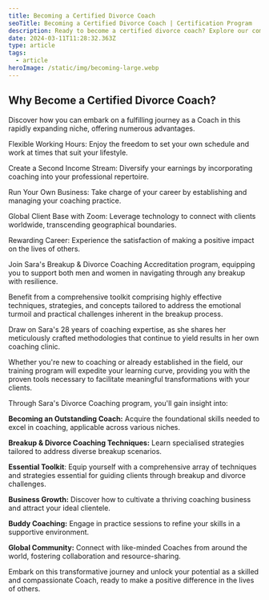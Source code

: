 ```yaml
---
title: Becoming a Certified Divorce Coach
seoTitle: Becoming a Certified Divorce Coach | Certification Program
description: Ready to become a certified divorce coach? Explore our comprehensive program and gain the skills to support clients through their divorce journey
date: 2024-03-11T11:28:32.363Z
type: article
tags:
  - article
heroImage: /static/img/becoming-large.webp
---
```


## Why Become a Certified Divorce Coach?

Discover how you can embark on a fulfilling journey as a Coach in this rapidly expanding niche, offering numerous advantages.



Flexible Working Hours: Enjoy the freedom to set your own schedule and work at times that suit your lifestyle.



Create a Second Income Stream: Diversify your earnings by incorporating coaching into your professional repertoire.



Run Your Own Business: Take charge of your career by establishing and managing your coaching practice.



Global Client Base with Zoom: Leverage technology to connect with clients worldwide, transcending geographical boundaries.



Rewarding Career: Experience the satisfaction of making a positive impact on the lives of others.



Join Sara's Breakup & Divorce Coaching Accreditation program, equipping you to support both men and women in navigating through any breakup with resilience.

Benefit from a comprehensive toolkit comprising highly effective techniques, strategies, and concepts tailored to address the emotional turmoil and practical challenges inherent in the breakup process.

Draw on Sara's 28 years of coaching expertise, as she shares her meticulously crafted methodologies that continue to yield results in her own coaching clinic.

Whether you're new to coaching or already established in the field, our training program will expedite your learning curve, providing you with the proven tools necessary to facilitate meaningful transformations with your clients.

Through Sara's Divorce Coaching program, you'll gain insight into:

**Becoming an Outstanding Coach:** Acquire the foundational skills needed to excel in coaching, applicable across various niches.

**Breakup & Divorce Coaching Techniques:** Learn specialised strategies tailored to address diverse breakup scenarios.

**Essential Toolkit**: Equip yourself with a comprehensive array of techniques and strategies essential for guiding clients through breakup and divorce challenges.

**Business Growth:** Discover how to cultivate a thriving coaching business and attract your ideal clientele.

**Buddy Coaching:** Engage in practice sessions to refine your skills in a supportive environment.

**Global Community:** Connect with like-minded Coaches from around the world, fostering collaboration and resource-sharing.

Embark on this transformative journey and unlock your potential as a skilled and compassionate Coach, ready to make a positive difference in the lives of others.
